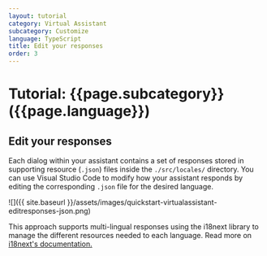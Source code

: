 ```yaml
---
layout: tutorial
category: Virtual Assistant
subcategory: Customize
language: TypeScript
title: Edit your responses
order: 3
---
```


# Tutorial: {{page.subcategory}} ({{page.language}})

## Edit your responses

Each dialog within your assistant contains a set of responses stored in supporting resource (`.json`) files inside the `./src/locales/` directory. You can use Visual Studio Code to modify how your assistant responds by editing the corresponding `.json` file for the desired language.

![]({{ site.baseurl }}/assets/images/quickstart-virtualassistant-editresponses-json.png)

This approach supports multi-lingual responses using the i18next library to manage the different resources needed to each language. Read more on [i18next's documentation.](https://www.i18next.com/)
